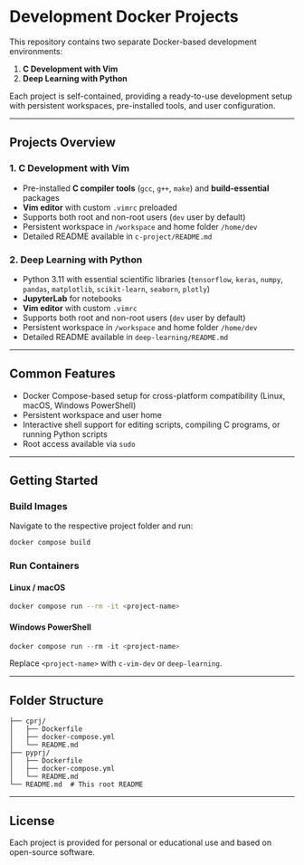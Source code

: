# Development Docker Projects

This repository contains two separate Docker-based development environments:

1. **C Development with Vim**
2. **Deep Learning with Python**

Each project is self-contained, providing a ready-to-use development setup with persistent workspaces, pre-installed tools, and user configuration.

---

## Projects Overview

### 1. C Development with Vim

* Pre-installed **C compiler tools** (`gcc`, `g++`, `make`) and **build-essential** packages
* **Vim editor** with custom `.vimrc` preloaded
* Supports both root and non-root users (`dev` user by default)
* Persistent workspace in `/workspace` and home folder `/home/dev`
* Detailed README available in `c-project/README.md`

### 2. Deep Learning with Python

* Python 3.11 with essential scientific libraries (`tensorflow`, `keras`, `numpy`, `pandas`, `matplotlib`, `scikit-learn`, `seaborn`, `plotly`)
* **JupyterLab** for notebooks
* **Vim editor** with custom `.vimrc`
* Supports both root and non-root users (`dev` user by default)
* Persistent workspace in `/workspace` and home folder `/home/dev`
* Detailed README available in `deep-learning/README.md`

---

## Common Features

* Docker Compose-based setup for cross-platform compatibility (Linux, macOS, Windows PowerShell)
* Persistent workspace and user home
* Interactive shell support for editing scripts, compiling C programs, or running Python scripts
* Root access available via `sudo`

---

## Getting Started

### Build Images

Navigate to the respective project folder and run:

```bash
docker compose build
```

### Run Containers

#### Linux / macOS

```bash
docker compose run --rm -it <project-name>
```

#### Windows PowerShell

```powershell
docker compose run --rm -it <project-name>
```

Replace `<project-name>` with `c-vim-dev` or `deep-learning`.

---

## Folder Structure

```
├── cprj/
│   ├── Dockerfile
│   ├── docker-compose.yml
│   └── README.md
├── pyprj/
│   ├── Dockerfile
│   ├── docker-compose.yml
│   └── README.md
└── README.md  # This root README
```

---

## License

Each project is provided for personal or educational use and based on open-source software.


